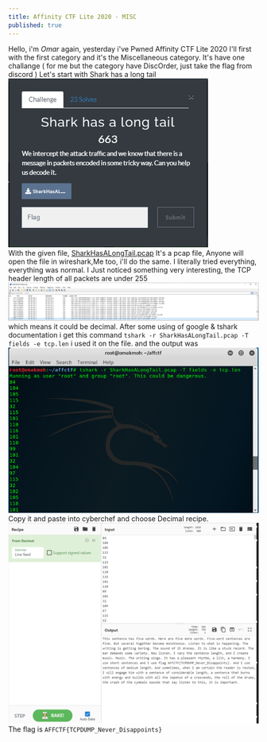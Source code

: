 ```yaml
---
title: Affinity CTF Lite 2020 - MISC
published: true
---
```

Hello, i'm *Omar* again, yesterday i've Pwned Affinity CTF Lite 2020
I'll first with the first category and it's the Miscellaneous category.
It's have one challange ( for me but the category have DiscOrder, just take the flag from discord )
Let's start with Shark has a long tail
![](/../../assets/affctf/sharkchallange.png)<br>
With the given file, [SharkHasALongTail.pcap](https://github.com/omakmoh/omakmoh.github.io/blob/main/assets/affctf/SharkHasALongTail.pcap) It's a pcap file,
Anyone will open the file in wireshark,Me too, i'll do the same.
I literally tried everything, everything was normal.
I Just noticed something very interesting, the TCP header length of all packets are under 255
![](/../../assets/affctf/packetslen.png)<br>
which means it could be decimal. After some using of google & tshark documentation i get this command `tshark -r SharkHasALongTail.pcap -T fields -e tcp.len`
i used it on the file. and the output was
![](/../../assets/affctf/output.png)<br>
Copy it and paste into cyberchef and choose Decimal recipe.
![](/../../assets/affctf/flagoutput.png)<br>
The flag is `AFFCTF{TCPDUMP_Never_Disappoints}`
